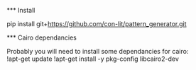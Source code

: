 *** Install

pip install git+https://github.com/con-lit/pattern_generator.git


*** Cairo dependancies

Probably you will need to install some dependancies for cairo:  
!apt-get update
!apt-get install -y pkg-config libcairo2-dev